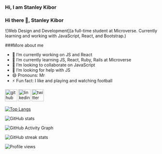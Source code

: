 ### Hi, I am Stanley Kibor
                                                       
### Hi there 👋, Stanley Kibor

![Web Design and Development](a full-time student at Microverse. Currently learning and working with JavaScript, React, and Bootstrap.)

###More about me

- 🔭 I’m currently working on JS and React 
- 🌱 I’m currently learning JS, React, Ruby, Rails at Microverse 
- 👯 I’m looking to collaborate on JavaScript 
- 🤔 I’m looking for help with JS 
- 😄 Pronouns: Mr 
- ⚡ Fun fact: I like and playing and watching football 


[<img src='https://cdn.jsdelivr.net/npm/simple-icons@3.0.1/icons/github.svg' alt='github' height='40'>](https://github.com/chepkok3)  [<img src='https://cdn.jsdelivr.net/npm/simple-icons@3.0.1/icons/linkedin.svg' alt='linkedin' height='40'>](https://www.linkedin.com/in/https://www.linkedin.com/in/kibor-stanley-350b8a123//)  [<img src='https://cdn.jsdelivr.net/npm/simple-icons@3.0.1/icons/twitter.svg' alt='twitter' height='40'>](https://twitter.com/@stanleykibor3)  

[![Top Langs](https://github-readme-stats.vercel.app/api/top-langs/?username=chepkok3)](https://github.com/anuraghazra/github-readme-stats)

![GitHub stats](https://github-readme-stats.vercel.app/api?username=chepkok3&show_icons=true)  

![GitHub Activity Graph](https://activity-graph.herokuapp.com/graph?username=chepkok3)  

![GitHub streak stats](https://streak-stats.demolab.com/?user=chepkok3)  

![Profile views](https://gpvc.arturio.dev/chepkok3)  
